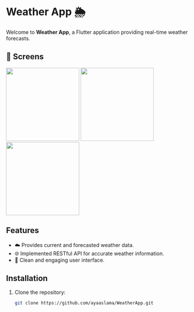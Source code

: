 # Weather App 🌦️

Welcome to **Weather App**, a Flutter application providing real-time weather forecasts.

## 📱 Screens

 <img src="https://github.com/user-attachments/assets/9362be9f-9ced-491d-afc9-69b69c418750" width="200"/>
 <img src="https://github.com/user-attachments/assets/f25323f2-1662-44bc-9ec7-a2b1b05d5bf3" width="200"/>
 <img src="https://github.com/user-attachments/assets/1688a19e-a752-43d1-85b3-146a489e7e78" width="200"/>




## Features


- ☁️ Provides current and forecasted weather data.
- 🌐 Implemented RESTful API for accurate weather information.
- 🎨 Clean and engaging user interface.


## Installation

1. Clone the repository:
   ```bash
   git clone https://github.com/ayaaslama/WeatherApp.git
